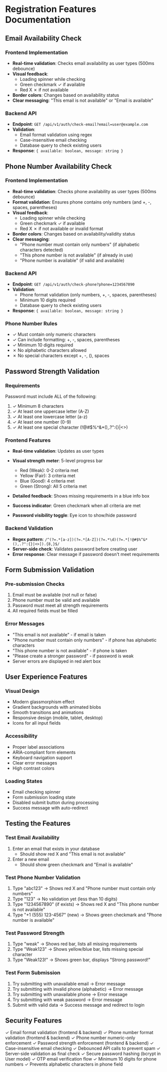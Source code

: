 # Registration Features Documentation

## Email Availability Check

### Frontend Implementation
- **Real-time validation**: Checks email availability as user types (500ms debounce)
- **Visual feedback**: 
  - Loading spinner while checking
  - Green checkmark ✓ if available
  - Red X ✗ if not available
- **Border colors**: Changes based on availability status
- **Clear messaging**: "This email is not available" or "Email is available"

### Backend API
- **Endpoint**: `GET /api/v1/auth/check-email?email=user@example.com`
- **Validation**: 
  - Email format validation using regex
  - Case-insensitive email checking
  - Database query to check existing users
- **Response**: `{ available: boolean, message: string }`

## Phone Number Availability Check

### Frontend Implementation
- **Real-time validation**: Checks phone availability as user types (500ms debounce)
- **Format validation**: Ensures phone contains only numbers (and +, -, spaces, parentheses)
- **Visual feedback**: 
  - Loading spinner while checking
  - Green checkmark ✓ if available
  - Red X ✗ if not available or invalid format
- **Border colors**: Changes based on availability/validity status
- **Clear messaging**: 
  - "Phone number must contain only numbers" (if alphabetic characters detected)
  - "This phone number is not available" (if already in use)
  - "Phone number is available" (if valid and available)

### Backend API
- **Endpoint**: `GET /api/v1/auth/check-phone?phone=1234567890`
- **Validation**: 
  - Phone format validation (only numbers, +, -, spaces, parentheses)
  - Minimum 10 digits required
  - Database query to check existing users
- **Response**: `{ available: boolean, message: string }`

### Phone Number Rules
- ✓ Must contain only numeric characters
- ✓ Can include formatting: +, -, spaces, parentheses
- ✓ Minimum 10 digits required
- ✗ No alphabetic characters allowed
- ✗ No special characters except +, -, (), spaces

## Password Strength Validation

### Requirements
Password must include ALL of the following:
1. ✓ Minimum 8 characters
2. ✓ At least one uppercase letter (A-Z)
3. ✓ At least one lowercase letter (a-z)
4. ✓ At least one number (0-9)
5. ✓ At least one special character (!@#$%^&*(),.?":{}|<>)

### Frontend Features
- **Real-time validation**: Updates as user types
- **Visual strength meter**: 5-level progress bar
  - Red (Weak): 0-2 criteria met
  - Yellow (Fair): 3 criteria met
  - Blue (Good): 4 criteria met
  - Green (Strong): All 5 criteria met

- **Detailed feedback**: Shows missing requirements in a blue info box
- **Success indicator**: Green checkmark when all criteria are met
- **Password visibility toggle**: Eye icon to show/hide password

### Backend Validation
- **Regex pattern**: `/^(?=.*[a-z])(?=.*[A-Z])(?=.*\d)(?=.*[!@#$%^&*(),.?":{}|<>]).{8,}$/`
- **Server-side check**: Validates password before creating user
- **Error response**: Clear message if password doesn't meet requirements

## Form Submission Validation

### Pre-submission Checks
1. Email must be available (not null or false)
2. Phone number must be valid and available
3. Password must meet all strength requirements
4. All required fields must be filled

### Error Messages
- "This email is not available" - if email is taken
- "Phone number must contain only numbers" - if phone has alphabetic characters
- "This phone number is not available" - if phone is taken
- "Please create a stronger password" - if password is weak
- Server errors are displayed in red alert box

## User Experience Features

### Visual Design
- Modern glassmorphism effect
- Gradient backgrounds with animated blobs
- Smooth transitions and animations
- Responsive design (mobile, tablet, desktop)
- Icons for all input fields

### Accessibility
- Proper label associations
- ARIA-compliant form elements
- Keyboard navigation support
- Clear error messages
- High contrast colors

### Loading States
- Email checking spinner
- Form submission loading state
- Disabled submit button during processing
- Success message with auto-redirect

## Testing the Features

### Test Email Availability
1. Enter an email that exists in your database
   - Should show red X and "This email is not available"
2. Enter a new email
   - Should show green checkmark and "Email is available"

### Test Phone Number Validation
1. Type "abc123" → Shows red X and "Phone number must contain only numbers"
2. Type "123" → No validation yet (less than 10 digits)
3. Type "1234567890" (if exists) → Shows red X and "This phone number is not available"
4. Type "+1 (555) 123-4567" (new) → Shows green checkmark and "Phone number is available"

### Test Password Strength
1. Type "weak" → Shows red bar, lists all missing requirements
2. Type "Weak123" → Shows yellow/blue bar, lists missing special character
3. Type "Weak123!" → Shows green bar, displays "Strong password!"

### Test Form Submission
1. Try submitting with unavailable email → Error message
2. Try submitting with invalid phone (alphabetic) → Error message
3. Try submitting with unavailable phone → Error message
4. Try submitting with weak password → Error message
5. Submit with valid data → Success message and redirect to login

## Security Features

✓ Email format validation (frontend & backend)
✓ Phone number format validation (frontend & backend)
✓ Phone number numeric-only enforcement
✓ Password strength enforcement (frontend & backend)
✓ Case-insensitive email checking
✓ Debounced API calls to prevent spam
✓ Server-side validation as final check
✓ Secure password hashing (bcrypt in User model)
✓ OTP email verification flow
✓ Minimum 10 digits for phone numbers
✓ Prevents alphabetic characters in phone field
